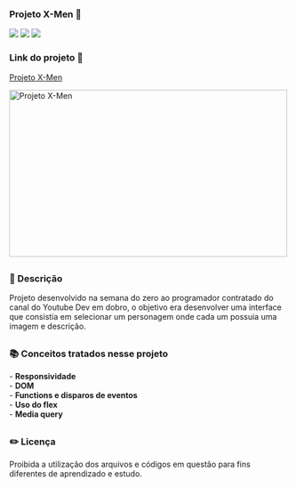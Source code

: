 ### Projeto X-Men 🦸

<div style="display: inline_block">

<img src="https://img.shields.io/badge/html5-%23E34F26.svg?style=for-the-badge&logo=html5&logoColor=white" />
<img src="https://img.shields.io/badge/css3-%231572B6.svg?style=for-the-badge&logo=css3&logoColor=white" />
<img src="https://img.shields.io/badge/javascript-%23323330.svg?style=for-the-badge&logo=javascript&logoColor=%23F7DF1E" />

### Link do projeto 🔗

<a href="https://26tassiofernandes.github.io/projeto-x-men/" rel="external">Projeto X-Men</a> <br>

<img alt="Projeto X-Men" src="https://media.giphy.com/media/M38GwKfBZLlRBel79y/giphy.gif" width="500" height="300">

</div>


##

### 📜 Descrição 
<p>
Projeto desenvolvido na semana do zero ao programador contratado do canal do Youtube Dev em dobro, o objetivo era desenvolver uma interface que
consistia em selecionar um personagem onde cada um possuia uma imagem e descrição.
</p>

##

### 📚 Conceitos tratados nesse projeto
<p>
- <strong>Responsividade</strong> <br>
- <strong>DOM</strong> <br>
- <strong>Functions e disparos de eventos</strong> <br>
- <strong>Uso do flex</strong> <br>
- <strong>Media query</strong>
  
</p>

##

### ✏️ Licença 
<p>Proibida a utilização dos arquivos e códigos em questão para fins diferentes de aprendizado e estudo.</p>

##
